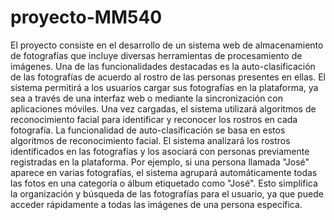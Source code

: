 # proyecto-MM540
El proyecto consiste en el desarrollo de un sistema web de almacenamiento de fotografías que incluye diversas herramientas de procesamiento de imágenes. Una de las funcionalidades destacadas es la auto-clasificación de las fotografías de acuerdo al rostro de las personas presentes en ellas.
El sistema permitirá a los usuarios cargar sus fotografías en la plataforma, ya sea a través de una interfaz web o mediante la sincronización con aplicaciones móviles. Una vez cargadas, el sistema utilizará algoritmos de reconocimiento facial para identificar y reconocer los rostros en cada fotografía.
La funcionalidad de auto-clasificación se basa en estos algoritmos de reconocimiento facial. 
El sistema analizará los rostros identificados en las fotografías y los asociará con personas previamente registradas en la plataforma. 
Por ejemplo, si una persona llamada "José" aparece en varias fotografías, el sistema agrupará automáticamente todas las fotos en una categoría o álbum etiquetado como "José". Esto simplifica la organización y búsqueda de las fotografías para el usuario, ya que puede acceder rápidamente a todas las imágenes de una persona específica.
